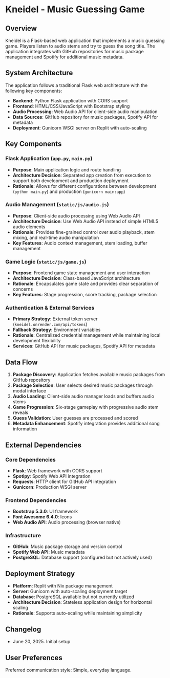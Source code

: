 # Kneidel - Music Guessing Game

## Overview

Kneidel is a Flask-based web application that implements a music guessing game. Players listen to audio stems and try to guess the song title. The application integrates with GitHub repositories for music package management and Spotify for additional music metadata.

## System Architecture

The application follows a traditional Flask web architecture with the following key components:

- **Backend**: Python Flask application with CORS support
- **Frontend**: HTML/CSS/JavaScript with Bootstrap styling
- **Audio Processing**: Web Audio API for client-side audio manipulation
- **Data Sources**: GitHub repository for music packages, Spotify API for metadata
- **Deployment**: Gunicorn WSGI server on Replit with auto-scaling

## Key Components

### Flask Application (`app.py`, `main.py`)
- **Purpose**: Main application logic and route handling
- **Architecture Decision**: Separated app creation from execution to support both development and production deployment
- **Rationale**: Allows for different configurations between development (`python main.py`) and production (`gunicorn main:app`)

### Audio Management (`static/js/audio.js`)
- **Purpose**: Client-side audio processing using Web Audio API
- **Architecture Decision**: Use Web Audio API instead of simple HTML5 audio elements
- **Rationale**: Provides fine-grained control over audio playback, stem mixing, and real-time audio manipulation
- **Key Features**: Audio context management, stem loading, buffer management

### Game Logic (`static/js/game.js`)
- **Purpose**: Frontend game state management and user interaction
- **Architecture Decision**: Class-based JavaScript architecture
- **Rationale**: Encapsulates game state and provides clear separation of concerns
- **Key Features**: Stage progression, score tracking, package selection

### Authentication & External Services
- **Primary Strategy**: External token server (`kneidel.onrender.com/api/tokens`)
- **Fallback Strategy**: Environment variables
- **Rationale**: Centralized credential management while maintaining local development flexibility
- **Services**: GitHub API for music packages, Spotify API for metadata

## Data Flow

1. **Package Discovery**: Application fetches available music packages from GitHub repository
2. **Package Selection**: User selects desired music packages through modal interface
3. **Audio Loading**: Client-side audio manager loads and buffers audio stems
4. **Game Progression**: Six-stage gameplay with progressive audio stem reveals
5. **Guess Validation**: User guesses are processed and scored
6. **Metadata Enhancement**: Spotify integration provides additional song information

## External Dependencies

### Core Dependencies
- **Flask**: Web framework with CORS support
- **Spotipy**: Spotify Web API integration
- **Requests**: HTTP client for GitHub API integration
- **Gunicorn**: Production WSGI server

### Frontend Dependencies
- **Bootstrap 5.3.0**: UI framework
- **Font Awesome 6.4.0**: Icons
- **Web Audio API**: Audio processing (browser native)

### Infrastructure
- **GitHub**: Music package storage and version control
- **Spotify Web API**: Music metadata
- **PostgreSQL**: Database support (configured but not actively used)

## Deployment Strategy

- **Platform**: Replit with Nix package management
- **Server**: Gunicorn with auto-scaling deployment target
- **Database**: PostgreSQL available but not currently utilized
- **Architecture Decision**: Stateless application design for horizontal scaling
- **Rationale**: Supports auto-scaling while maintaining simplicity

## Changelog
- June 20, 2025. Initial setup

## User Preferences

Preferred communication style: Simple, everyday language.